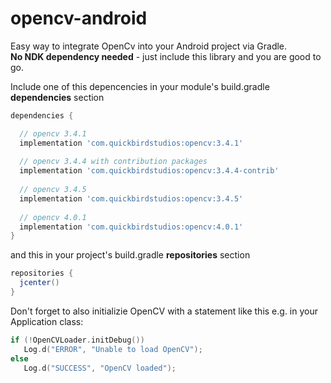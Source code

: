 # opencv-android
Easy way to integrate OpenCv into your Android project via Gradle.  
**No NDK dependency needed** - just include this library and you are good to go.  
  
  
Include one of this depencencies in your module's build.gradle **dependencies** section

```groovy
dependencies {

  // opencv 3.4.1
  implementation 'com.quickbirdstudios:opencv:3.4.1'
  
  // opencv 3.4.4 with contribution packages
  implementation 'com.quickbirdstudios:opencv:3.4.4-contrib'
  
  // opencv 3.4.5
  implementation 'com.quickbirdstudios:opencv:3.4.5'
 
  // opencv 4.0.1
  implementation 'com.quickbirdstudios:opencv:4.0.1'
}
```

and this in your project's build.gradle **repositories** section
```groovy
repositories {
  jcenter()
}
```

Don't forget to also initializie OpenCV with a statement like this e.g. in your Application class:
```kotlin
if (!OpenCVLoader.initDebug())
   Log.d("ERROR", "Unable to load OpenCV");
else
   Log.d("SUCCESS", "OpenCV loaded");
```

